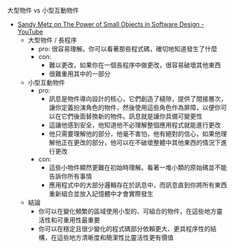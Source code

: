 大型物件 vs 小型互動物件
- [Sandy Metz on The Power of Small Objects in Software Design - YouTube](https://www.youtube.com/watch?v=-R0gWt6uzvA)
	- 大型物件 / 長程序
		- pro: 很容易理解。你可以看著那些程式碼，確切地知道發生了什麼
		- con: 
			- 難以更改，如果你在一個長程序中做更改，很容易破壞其他東西
			- 很難重用其中的一部分
	- 小型互動物件
		- pro:
			- 訊息是物件導向設計的核心，它們創造了縫隙，提供了間接層次，讓你定義扮演角色的物件，然後使用這些角色作為屏障，以便你可以在它們後面替換新的物件。訊息就是讓你具備可變更性
			- 這讓他感到安全，他知道他不必理解整個應用程式就能進行更改
			- 他只需要理解他的部分，他毫不害怕，他有絕對的信心，如果他理解他正在更改的部分，他可以在不破壞整體中其他東西的情況下進行更改
		- con: 
			- 這些小物件顯然更難在初始時理解。看著一堆小類的原始碼並不能告訴你所有事情
			- 應用程式中的大部分邏輯存在於訊息中，而訊息直到你將所有東西重新組合並放入記憶體中才會實際發生
	- 結論
		- 你可以在變化頻繁的區域使用小型的、可組合的物件，在這些地方靈活性和可重用性最重要
		- 你可以在穩定且很少變化的程式碼部分依賴更大、更具程序性的結構，在這些地方清晰度和簡潔性比靈活性更有價值